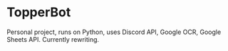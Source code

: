# TopperBot
Personal project, runs on Python, uses Discord API, Google OCR, Google Sheets API. Currently rewriting.
